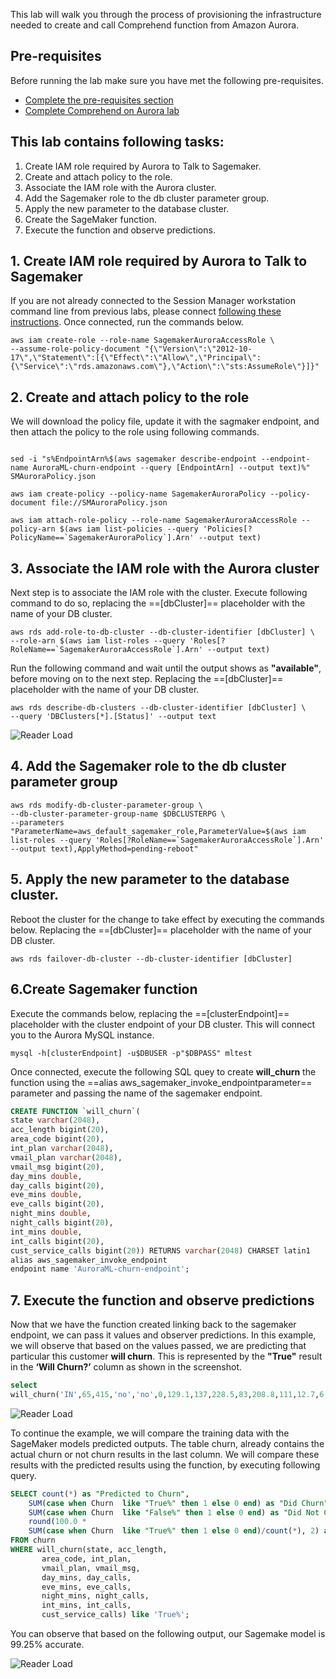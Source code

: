 This lab will walk you through the process of provisioning the infrastructure needed to create and call Comprehend function from Amazon Aurora.

## Pre-requisites
Before running the lab make sure you have met the following pre-requisites.

* [Complete the pre-requisites section](/prereqs/Overview/)
* [Complete Comprehend on Aurora lab](/ml/comprehend/)

## This lab contains following tasks:

1. Create IAM role required by Aurora to Talk to Sagemaker.
2. Create and attach policy to the role.
3. Associate the IAM role with the Aurora cluster.
4. Add the Sagemaker role to the db cluster parameter group.
5. Apply the new parameter to the database cluster.
6. Create the SageMaker function.
7. Execute the function and observe predictions.  


## 1. Create IAM role required by Aurora to Talk to Sagemaker

If you are not already connected to the Session Manager workstation command line from previous labs, please connect [following these instructions](/prereqs/connect/). Once connected, run the commands below.

``` shell
aws iam create-role --role-name SagemakerAuroraAccessRole \
--assume-role-policy-document "{\"Version\":\"2012-10-17\",\"Statement\":[{\"Effect\":\"Allow\",\"Principal\":{\"Service\":\"rds.amazonaws.com\"},\"Action\":\"sts:AssumeRole\"}]}"
```

## 2. Create and attach policy to the role

We will download the policy file, update it with the sagmaker endpoint, and then attach the policy to the role using following commands.

``` shell

sed -i "s%EndpointArn%$(aws sagemaker describe-endpoint --endpoint-name AuroraML-churn-endpoint --query [EndpointArn] --output text)%" SMAuroraPolicy.json

aws iam create-policy --policy-name SagemakerAuroraPolicy --policy-document file://SMAuroraPolicy.json

aws iam attach-role-policy --role-name SagemakerAuroraAccessRole --policy-arn $(aws iam list-policies --query 'Policies[?PolicyName==`SagemakerAuroraPolicy`].Arn' --output text)

```

## 3. Associate the IAM role with the Aurora cluster

Next step is to associate the IAM role with the cluster. Execute following command to do so, replacing the ==[dbCluster]== placeholder with the name of your DB cluster.

``` shell
aws rds add-role-to-db-cluster --db-cluster-identifier [dbCluster] \
--role-arn $(aws iam list-roles --query 'Roles[?RoleName==`SagemakerAuroraAccessRole`].Arn' --output text)
```		
Run the following command and wait until the output shows as **"available"**, before moving on to the next step.  Replacing the ==[dbCluster]== placeholder with the name of your DB cluster.

``` shell
aws rds describe-db-clusters --db-cluster-identifier [dbCluster] \
--query 'DBClusters[*].[Status]' --output text
```

<span class="image">![Reader Load](/ml/comprehend/2-dbcluster-available.png?raw=true)</span>

## 4. Add the Sagemaker role to the db cluster parameter group

``` shell
aws rds modify-db-cluster-parameter-group \
--db-cluster-parameter-group-name $DBCLUSTERPG \
--parameters "ParameterName=aws_default_sagemaker_role,ParameterValue=$(aws iam list-roles --query 'Roles[?RoleName==`SagemakerAuroraAccessRole`].Arn' --output text),ApplyMethod=pending-reboot"
```

## 5. Apply the new parameter to the database cluster.
Reboot the cluster for the change to take effect by executing the commands below. Replacing the ==[dbCluster]== placeholder with the  name of your DB cluster.

``` shell
aws rds failover-db-cluster --db-cluster-identifier [dbCluster]
```


## 6.Create Sagemaker function

Execute the commands below, replacing the ==[clusterEndpoint]== placeholder with the cluster endpoint of your DB cluster. This will connect you to the Aurora MySQL  instance.

``` shell
mysql -h[clusterEndpoint] -u$DBUSER -p"$DBPASS" mltest
```

Once connected, execute the following SQL quey to create **will_churn** the function using the ==alias aws_sagemaker_invoke_endpointparameter== parameter and passing the name of the sagemaker endpoint.  

```sql
CREATE FUNCTION `will_churn`(
state varchar(2048), 
acc_length bigint(20),
area_code bigint(20), 
int_plan varchar(2048),
vmail_plan varchar(2048), 
vmail_msg bigint(20),
day_mins double, 
day_calls bigint(20),
eve_mins double, 
eve_calls bigint(20),
night_mins double, 
night_calls bigint(20),
int_mins double, 
int_calls bigint(20),
cust_service_calls bigint(20)) RETURNS varchar(2048) CHARSET latin1
alias aws_sagemaker_invoke_endpoint
endpoint name 'AuroraML-churn-endpoint';
```


## 7. Execute the function and observe predictions
Now that we have the function created linking back to the sagemaker endpoint, we can pass it values and observer predictions. In this example, we will observe that based on the values passed, we are predicting that particular this customer **will churn**. This is represented by the **"True"** result in the **‘Will Churn?’** column as shown in the screenshot.

``` sql
select 
will_churn('IN',65,415,'no','no',0,129.1,137,228.5,83,208.8,111,12.7,6,4) as 'Will Churn?';

```

<span class="image">![Reader Load](/ml/sagemaker/1-sagemaker-out.png?raw=true)</span>



To continue the example, we will compare the training data with the SageMaker models predicted outputs. The table churn, already contains the actual churn or not churn results in the last column. We will compare these results with the predicted results using the function, by executing following query. 

``` sql
SELECT count(*) as "Predicted to Churn", 
	SUM(case when Churn  like "True%" then 1 else 0 end) as "Did Churn",
	SUM(case when Churn  like "False%" then 1 else 0 end) as "Did Not Churn",
	round(100.0 * 
	SUM(case when Churn  like "True%" then 1 else 0 end)/count(*), 2) as "Accuracy %"
FROM churn
WHERE will_churn(state, acc_length,
       area_code, int_plan,
       vmail_plan, vmail_msg,
       day_mins, day_calls,
       eve_mins, eve_calls,
       night_mins, night_calls,
       int_mins, int_calls,
       cust_service_calls) like 'True%';  
```

You can observe that based on the following output, our Sagemake model is 99.25% accurate.

<span class="image">![Reader Load](/ml/sagemaker/2-sagemaker-function-out.png?raw=true)</span>